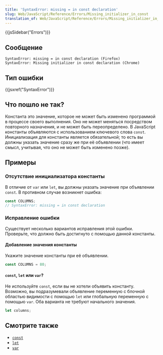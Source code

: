 ```yaml
---
title: 'SyntaxError: missing = in const declaration'
slug: Web/JavaScript/Reference/Errors/Missing_initializer_in_const
translation_of: Web/JavaScript/Reference/Errors/Missing_initializer_in_const
---
```


{{jsSidebar("Errors")}}

## Сообщение

```
SyntaxError: missing = in const declaration (Firefox)
SyntaxError: Missing initializer in const declaration (Chrome)
```

## Тип ошибки

{{jsxref("SyntaxError")}}

## Что пошло не так?

Константа это значение, которое не может быть изменено программой в процессе своего выполнения. Оно не может меняться посредством повторного назначения, и не может быть переопределено. В JavaScript константы объявляются с использованием ключевого слова `const`. Инициализация для константы является обязательной; то есть вы должны указать значение сразу же при её объявлении (что имеет смысл, учитывая, что оно не может быть изменено позже).

## Примеры

### Отсутствие инициализатора константы

В отличие от `var` или `let`, вы должны указать значение при объявлении `const`. В противном случае возникнет ошибка:

```js example-bad
const COLUMNS;
// SyntaxError: missing = in const declaration
```

### Исправление ошибки

Существует несколько вариантов исправления этой ошибки. Проверьте, что должно быть достигнуто с помощью данной константы.

#### Добавление значения константы

Укажите значение константы при её объявлении.

```js example-good
const COLUMNS = 80;
```

#### `const`, `let` или `var`?

Не используйте `const`, если вы не хотели объявить константу. Возможно, вы подразумевали объявление переменную с блочной областью видимости с помощью `let` или глобальную переменную с помощью `var`. Оба варианта не требуют начального значения.

```js example-good
let columns;
```

## Смотрите также

- [`const`](/en-US/docs/Web/JavaScript/Reference/Statements/const)
- [`let`](/en-US/docs/Web/JavaScript/Reference/Statements/let)
- [`var`](/en-US/docs/Web/JavaScript/Reference/Statements/var)
